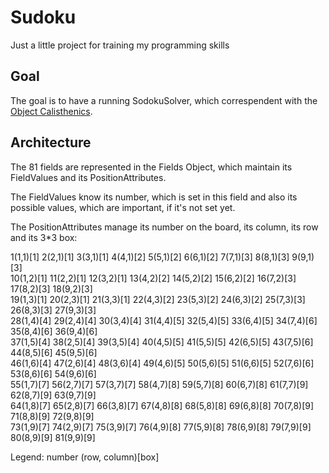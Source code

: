 # Sudoku
Just a little project for training my programming skills

## Goal
The goal is to have a running SodokuSolver, which correspendent with the [Object Calisthenics]( https://www.cs.helsinki.fi/u/luontola/tdd-2009/ext/ObjectCalisthenics.pdf ).

## Architecture

The 81 fields are represented in the Fields Object, which maintain its FieldValues and its PositionAttributes.

The FieldValues know its number, which is set in this field and also its possible values, which are important, if it's not set yet.

The PositionAttributes manage its number on the board, its column, its row and its 3*3 box:

 1(1,1)[1]  2(2,1)[1]  3(3,1)[1]  4(4,1)[2]  5(5,1)[2]  6(6,1)[2]  7(7,1)[3]  8(8,1)[3]  9(9,1)[3] <br />
10(1,2)[1] 11(2,2)[1] 12(3,2)[1] 13(4,2)[2] 14(5,2)[2] 15(6,2)[2] 16(7,2)[3] 17(8,2)[3] 18(9,2)[3] <br />
19(1,3)[1] 20(2,3)[1] 21(3,3)[1] 22(4,3)[2] 23(5,3)[2] 24(6,3)[2] 25(7,3)[3] 26(8,3)[3] 27(9,3)[3] <br />
28(1,4)[4] 29(2,4)[4] 30(3,4)[4] 31(4,4)[5] 32(5,4)[5] 33(6,4)[5] 34(7,4)[6] 35(8,4)[6] 36(9,4)[6] <br />
37(1,5)[4] 38(2,5)[4] 39(3,5)[4] 40(4,5)[5] 41(5,5)[5] 42(6,5)[5] 43(7,5)[6] 44(8,5)[6] 45(9,5)[6] <br />
46(1,6)[4] 47(2,6)[4] 48(3,6)[4] 49(4,6)[5] 50(5,6)[5] 51(6,6)[5] 52(7,6)[6] 53(8,6)[6] 54(9,6)[6] <br />
55(1,7)[7] 56(2,7)[7] 57(3,7)[7] 58(4,7)[8] 59(5,7)[8] 60(6,7)[8] 61(7,7)[9] 62(8,7)[9] 63(9,7)[9] <br />
64(1,8)[7] 65(2,8)[7] 66(3,8)[7] 67(4,8)[8] 68(5,8)[8] 69(6,8)[8] 70(7,8)[9] 71(8,8)[9] 72(9,8)[9] <br />
73(1,9)[7] 74(2,9)[7] 75(3,9)[7] 76(4,9)[8] 77(5,9)[8] 78(6,9)[8] 79(7,9)[9] 80(8,9)[9] 81(9,9)[9] <br />

Legend: number (row, column)[box]

